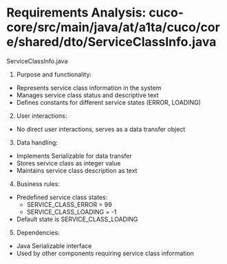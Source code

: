 # Requirements Analysis: cuco-core/src/main/java/at/a1ta/cuco/core/shared/dto/ServiceClassInfo.java

ServiceClassInfo.java
1. Purpose and functionality:
- Represents service class information in the system
- Manages service class status and descriptive text
- Defines constants for different service states (ERROR, LOADING)

2. User interactions:
- No direct user interactions, serves as a data transfer object

3. Data handling:
- Implements Serializable for data transfer
- Stores service class as integer value
- Maintains service class description as text

4. Business rules:
- Predefined service class states:
  - SERVICE_CLASS_ERROR = 99
  - SERVICE_CLASS_LOADING = -1
- Default state is SERVICE_CLASS_LOADING

5. Dependencies:
- Java Serializable interface
- Used by other components requiring service class information
